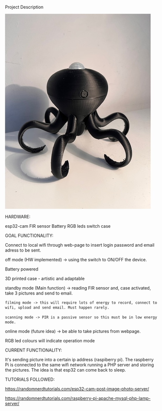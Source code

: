 Project Description

![alt text](docs/v3.JPG)

HARDWARE:

esp32-cam
FIR sensor
Battery
RGB leds
switch
case

GOAL FUNCTIONALITY:

Connect to local wifi through web-page to insert login password and email adress to be sent.

off mode (HW implemented) -> using the switch to ON/OFF the device.

Battery powered

3D printed case - artistic and adaptable

standby mode (Main function) -> reading FIR sensor and, case activated, take 3 pictures and send to email.

    filming mode -> this will require lots of energy to record, connect to wifi, upload and send email. Must happen rarely.

    scanning mode -> PIR is a passive sensor so this must be in low energy mode.

online mode (future idea) -> be able to take pictures from webpage.

RGB led colours will indicate operation mode


CURRENT FUNCTIONALITY:

It's sending picture into a certain ip address (raspiberry pi). The raspberry Pi is connected to the same wifi network running a PHP server and storing the pictures. The idea is that esp32 can come back to sleep.


TUTORIALS FOLLOWED:

https://randomnerdtutorials.com/esp32-cam-post-image-photo-server/

https://randomnerdtutorials.com/raspberry-pi-apache-mysql-php-lamp-server/
